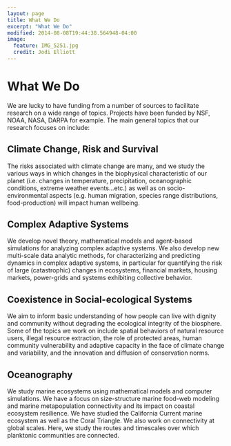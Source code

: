 ```yaml
---
layout: page
title: What We Do
excerpt: "What We Do"
modified: 2014-08-08T19:44:38.564948-04:00
image:
  feature: IMG_5251.jpg
  credit: Jodi Elliott
---
```



# What We Do
We are lucky to have funding from a number of sources to facilitate research on a wide range of topics. Projects have been funded by NSF, NOAA, NASA, DARPA for example. The main general topics that our research focuses on include:

## Climate Change, Risk and Survival
The risks associated with climate change are many, and we study the various ways in which changes in the biophysical characteristic of our planet (i.e. changes in temperature, precipitation, oceanographic conditions, extreme weather events…etc.) as well as on socio-environmental aspects (e.g. human migration, species range distributions, food-production) will impact human wellbeing. 

## Complex Adaptive Systems
We develop novel theory, mathematical models and agent-based simulations for analyzing complex adaptive systems. We also develop new multi-scale data analytic methods, for characterizing and predicting dynamics in complex adaptive systems, in particular for quantifying the risk of large (catastrophic) changes in ecosystems, financial markets, housing markets, power-grids and systems exhibiting collective behavior.

## Coexistence in Social-ecological Systems
We aim to inform basic understanding of how people can live with dignity and community without degrading the ecological integrity of the biosphere. 
Some of the topics we work on include spatial behaviors of natural resource users, illegal resource extraction, the role of protected areas, human community vulnerability and adaptive capacity in the face of climate change and variability, and the innovation and diffusion of conservation norms. 

## Oceanography
We study marine ecosystems using mathematical models and computer simulations. We have a focus on size-structure marine food-web modeling and marine metapopulation connectivity and its impact on coastal ecosystem resilience. We have studied the California Current marine ecosystem as well as the Coral Triangle. We also work on connectivity at global scales. Here, we study the routes and timescales over which planktonic communities are connected. 





